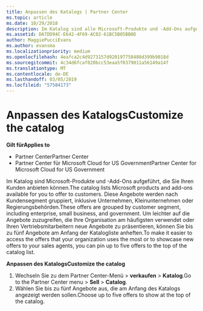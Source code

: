 ```yaml
---
title: Anpassen des Katalogs | Partner Center
ms.topic: article
ms.date: 10/29/2018
description: Im Katalog sind alle Microsoft-Produkte und -Add-Ons aufgeführt, die Partnern zum Verkauf zur Verfügung stehen.
ms.assetid: DA7DD94C-E642-4F69-AC02-61BC5B05BB0D
author: MaggiePucciEvans
ms.author: evansma
ms.localizationpriority: medium
ms.openlocfilehash: 4eafca2c4d9273157d920197758488d399b9018d
ms.sourcegitcommit: 4c34d6fcaf020bcc53eaa5f0379011a56149a14f
ms.translationtype: MT
ms.contentlocale: de-DE
ms.lasthandoff: 03/05/2019
ms.locfileid: "57584173"
---
```

# <a name="customize-the-catalog"></a><span data-ttu-id="2c43c-103">Anpassen des Katalogs</span><span class="sxs-lookup"><span data-stu-id="2c43c-103">Customize the catalog</span></span>

<span data-ttu-id="2c43c-104">**Gilt für**</span><span class="sxs-lookup"><span data-stu-id="2c43c-104">**Applies to**</span></span>

-  <span data-ttu-id="2c43c-105">Partner Center</span><span class="sxs-lookup"><span data-stu-id="2c43c-105">Partner Center</span></span>
-  <span data-ttu-id="2c43c-106">Partner Center für Microsoft Cloud for US Government</span><span class="sxs-lookup"><span data-stu-id="2c43c-106">Partner Center for Microsoft Cloud for US Government</span></span>


<span data-ttu-id="2c43c-107">Im Katalog sind Microsoft-Produkte und -Add-Ons aufgeführt, die Sie Ihren Kunden anbieten können.</span><span class="sxs-lookup"><span data-stu-id="2c43c-107">The catalog lists Microsoft products and add-ons available for you to offer to customers.</span></span> <span data-ttu-id="2c43c-108">Diese Angebote werden nach Kundensegment gruppiert, inklusive Unternehmen, Kleinunternehmen oder Regierungsbehörden.</span><span class="sxs-lookup"><span data-stu-id="2c43c-108">These offers are grouped by customer segment, including enterprise, small business, and government.</span></span> <span data-ttu-id="2c43c-109">Um leichter auf die Angebote zuzugreifen, die Ihre Organisation am häufigsten verwendet oder Ihren Vertriebsmitarbeitern neue Angebote zu präsentieren, können Sie bis zu fünf Angebote am Anfang der Katalogliste anheften.</span><span class="sxs-lookup"><span data-stu-id="2c43c-109">To make it easier to access the offers that your organization uses the most or to showcase new offers to your sales agents, you can pin up to five offers to the top of the catalog list.</span></span>

<span data-ttu-id="2c43c-110">**Anpassen des Katalogs**</span><span class="sxs-lookup"><span data-stu-id="2c43c-110">**Customize the catalog**</span></span>

1.  <span data-ttu-id="2c43c-111">Wechseln Sie zu dem Partner Center-Menü &gt; **verkaufen** &gt; **Katalog**.</span><span class="sxs-lookup"><span data-stu-id="2c43c-111">Go to the Partner Center menu &gt; **Sell** &gt; **Catalog**.</span></span>
2.  <span data-ttu-id="2c43c-112">Wählen Sie bis zu fünf Angebote aus, die am Anfang des Katalogs angezeigt werden sollen.</span><span class="sxs-lookup"><span data-stu-id="2c43c-112">Choose up to five offers to show at the top of the catalog.</span></span>

 

 



